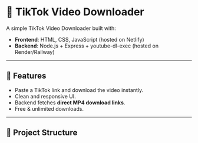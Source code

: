 # 🎥 TikTok Video Downloader

A simple TikTok Video Downloader built with:

- **Frontend**: HTML, CSS, JavaScript (hosted on Netlify)  
- **Backend**: Node.js + Express + youtube-dl-exec (hosted on Render/Railway)  

---

## 🚀 Features
- Paste a TikTok link and download the video instantly.  
- Clean and responsive UI.  
- Backend fetches **direct MP4 download links**.  
- Free & unlimited downloads.  

---

## 📂 Project Structure
